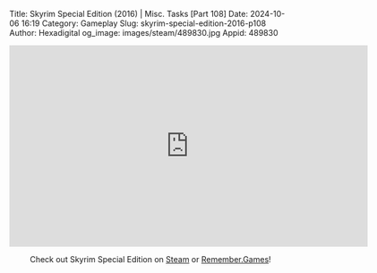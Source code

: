 Title: Skyrim Special Edition (2016) | Misc. Tasks [Part 108]
Date: 2024-10-06 16:19
Category: Gameplay
Slug: skyrim-special-edition-2016-p108
Author: Hexadigital
og_image: images/steam/489830.jpg
Appid: 489830

<center><iframe src="https://www.youtube.com/embed/atCMpUTkQr8?feature=oembed" allow="accelerometer; autoplay; encrypted-media; gyroscope; picture-in-picture" width="640" height="360" frameborder="0"></iframe>

Check out Skyrim Special Edition on [Steam](https://store.steampowered.com/app/489830/?curator_clanid=34633900) or [Remember.Games](https://remember.games/game/164/the-elder-scrolls-v-skyrim-special-edition/)!</center>